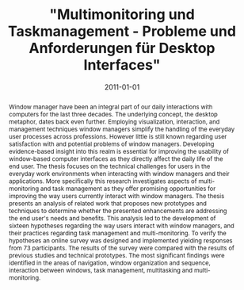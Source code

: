 ---
abstract: Window manager have been an integral part of our daily interactions with
  computers for  the last three decades. The underlying concept, the desktop metaphor,
  dates back even  further. Employing visualization, interaction, and management techniques
  window  managers simplify the handling of the everyday user processes across professions.  However
  little is still known regarding user satisfaction with and potential problems of  window
  managers. Developing evidence-based insight into this realm is essential for  improving
  the usability of window-based computer interfaces as they directly affect the  daily
  life of the end user.  The thesis focuses on the technical challenges for users
  in the everyday work  environments when interacting with window managers and their
  applications. More  specifically this research investigates aspects of multi-monitoring
  and task management  as they offer promising opportunities for improving the way
  users currently interact  with window managers.  The thesis presents an analysis
  of related work that proposes new prototypes and  techniques to determine whether
  the presented enhancements are addressing the end  user's needs and benefits. This
  analysis led to the development of sixteen hypotheses  regarding the way users interact
  with window managers, and their practices regarding  task management and multi-monitoring.
  To verify the hypotheses an online survey was  designed and implemented yielding
  responses from 73 participants. The results of the  survey were compared with the
  results of previous studies and technical prototypes.  The most significant findings
  were identified in the areas of navigation, window  organization and sequence, interaction
  between windows, task management,  multitasking and multi-monitoring.
authors:
- Irene Novosad
date: '2011-01-01'
featured: false
publication_types:
- '7'
publishDate: '2011-01-01'
title: '"Multimonitoring und Taskmanagement - Probleme und Anforderungen für Desktop
  Interfaces"'
url_pdf: ''
---